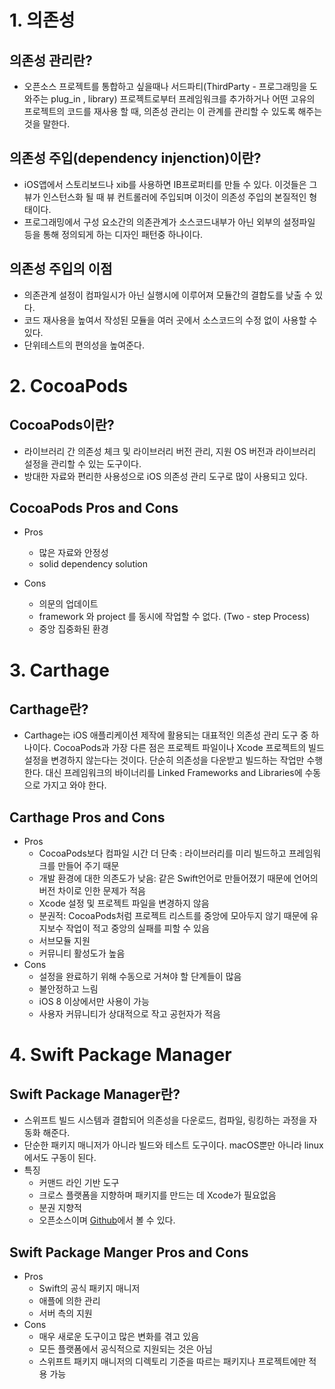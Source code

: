 # 1. 의존성

## 의존성 관리란?

* 오픈소스 프로젝트를 통합하고 싶을때나 서드파티(ThirdParty - 프로그래밍을 도와주는 plug_in , library) 프로젝트로부터 프레임워크를 추가하거나 어떤 고유의 프로젝트의 코드를 재사용 할 때, 의존성 관리는 이 관계를 관리할 수 있도록 해주는것을 말한다. 

## 의존성 주입(dependency injenction)이란?

* iOS앱에서 스토리보드나 xib를 사용하면 IB프로퍼티를 만들 수 있다. 이것들은 그 뷰가 인스턴스화 될 때 뷰 컨트롤러에 주입되며 이것이 의존성 주입의 본질적인 형태이다.
* 프로그래밍에서 구성 요소간의 의존관계가 소스코드내부가 아닌 외부의 설정파일 등을 통해 정의되게 하는 디자인 패턴중 하나이다.

## 의존성 주입의 이점

* 의존관계 설정이 컴파일시가 아닌 실행시에 이루어져 모듈간의 결합도를 낮출 수 있다.
* 코드 재사용을 높여서 작성된 모듈을 여러 곳에서 소스코드의 수정 없이 사용할 수 있다.
* 단위테스트의 편의성을 높여준다.

# 2. CocoaPods

## CocoaPods이란?

- 라이브러리 간 의존성 체크 및 라이브러리 버전 관리, 지원 OS 버전과 라이브러리 설정을 관리할 수 있는 도구이다. 
- 방대한 자료와 편리한 사용성으로 iOS 의존성 관리 도구로 많이 사용되고 있다.

## CocoaPods Pros and Cons

- Pros
 	- 많은 자료와 안정성
 	- solid dependency solution

- Cons 
	- 의문의 업데이트
	- framework 와 project 를 동시에 작업할 수 없다. (Two - step Process)
	- 중앙 집중화된 환경

# 3. Carthage

## Carthage란?

- Carthage는 iOS 애플리케이션 제작에 활용되는 대표적인 의존성 관리 도구 중 하나이다. CocoaPods과 가장 다른 점은 프로젝트 파일이나 Xcode 프로젝트의 빌드 설정을 변경하지 않는다는 것이다. 단순히 의존성을 다운받고 빌드하는 작업만 수행한다. 대신 프레임워크의 바이너리를 Linked Frameworks and Libraries에 수동으로 가지고 와야 한다.

## Carthage Pros and Cons

- Pros
	-	CocoaPods보다 컴파일 시간 더 단축 : 라이브러리를 미리 빌드하고 프레임워크를 만들어 주기 때문
	-	개발 환경에 대한 의존도가 낮음: 같은 Swift언어로 만들어졌기 때문에 언어의 버전 차이로 인한 문제가 적음
	-	Xcode 설정 및 프로젝트 파일을 변경하지 않음
	-  	분권적: CocoaPods처럼 프로젝트 리스트를 중앙에 모아두지 않기 때문에 유지보수 작업이 적고 중앙의 실패를 피할 수 있음
	-	서브모듈 지원
	- 	커뮤니티 활성도가 높음
- Cons
	-	설정을 완료하기 위해 수동으로 거쳐야 할 단계들이 많음
	- 	불안정하고 느림
	- 	iOS 8 이상에서만 사용이 가능
	-	사용자 커뮤니티가 상대적으로 작고 공헌자가 적음



# 4. Swift Package Manager

## Swift Package Manager란?

- 스위프트 빌드 시스템과 결합되어 의존성을 다운로드, 컴파일, 링킹하는 과정을 자동화 해준다.
- 단순한 패키지 매니저가 아니라 빌드와 테스트 도구이다. macOS뿐만 아니라 linux에서도 구동이 된다.
- 특징
	- 커맨드 라인 기반 도구
	- 크로스 플랫폼을 지향하며 패키지를 만드는 데 Xcode가 필요없음
	- 분권 지향적
	- 오픈소스이며 [Github](https://github.com/apple/swift-package-manager)에서 볼 수 있다.

## Swift Package Manger Pros and Cons

- Pros
	- Swift의 공식 패키지 매니저
	- 애플에 의한 관리
	- 서버 측의 지원
- Cons
	- 매우 새로운 도구이고 많은 변화를 겪고 있음
	- 모든 플랫폼에서 공식적으로 지원되는 것은 아님
	- 스위프트 패키지 매니저의 디렉토리 기준을 따르는 패키지나 프로젝트에만 적용 가능
